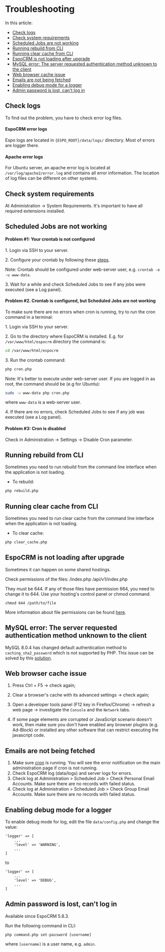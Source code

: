 # Troubleshooting

In this article:

* [Check logs](#check-logs)
* [Check system requirements](#check-system-requirements)
* [Scheduled Jobs are not working](#scheduled-jobs-are-not-working)
* [Running rebuild from CLI](#running-rebuild-from-cli)
* [Running clear cache from CLI](#running-clear-cache-from-cli)
* [EspoCRM is not loading after upgrade](#espocrm-is-not-loading-after-upgrade)
* [MySQL error: The server requested authentication method unknown to the client](#mysql-error-the-server-requested-authentication-method-unknown-to-the-client)
* [Web browser cache issue](#web-browser-cache-issue)
* [Emails are not being fetched](#emails-are-not-being-fetched)
* [Enabling debug mode for a logger](#enabling-debug-mode-for-a-logger)
* [Admin password is lost, can't log in](#admin-password-is-lost-cant-log-in)

## Check logs

To find out the problem, you have to check error log files.

#### EspoCRM error logs

Espo logs are located in `{ESPO_ROOT}/data/logs/` directory. Most of errors are logger there.

#### Apache error logs

For Ubuntu server, an apache error log is located at `/var/log/apache2/error.log` and contains all error information. The location of log files can be different on other systems.

## Check system requirements

At Administration -> System Requirements. It's important to have all required extensions installed.

## Scheduled Jobs are not working

#### Problem #1: Your crontab is not configured

1\. Login via SSH to your server.

2\. Configure your crontab by following these [steps](server-configuration.md#setting-up-crontab).

Note: Crontab should be configured under web-server user, e.g. `crontab -e -u www-data`.

3\. Wait for a while and check Scheduled Jobs to see if any jobs were executed (see a Log panel).

#### Problem #2. Crontab is configured, but Scheduled Jobs are not working

To make sure there are no errors when cron is running, try to run the cron command in a terminal:

1\. Login via SSH to your server.

2\. Go to the directory where EspoCRM is installed. E.g. for `/var/www/html/espocrm` directory the command is:

```bash
cd /var/www/html/espocrm
```

3\. Run the crontab command:

```bash
php cron.php
```

Note: It's better to execute under web-server user. If you are logged in as root, the command should be (e.g for Ubuntu):

```bash
sudo -u www-data php cron.php
```

where `www-data` is a web-server user.

4\. If there are no errors, check Scheduled Jobs to see if any job was executed (see a Log panel).

#### Problem #3: Cron is disabled

Check in Administration -> Settings -> Disable Cron parameter.

## Running rebuild from CLI

Sometimes you need to run rebuild from the command line interface when the application is not loading.

* To rebuild:
```bash
php rebuild.php
```

## Running clear cache from CLI

Sometimes you need to run clear cache from the command line interface when the application is not loading.

* To clear cache:
```bash
php clear_cache.php
```

## EspoCRM is not loading after upgrade

Sometimes it can happen on some shared hostings.

Check permissions of the files:
/index.php
/api/v1/index.php

They must be 644. If any of those files have permission 664, you need to change it to 644. Use your hosting's control panel or chmod command.

```
chmod 644 /path/to/file
```
More information about file permissions can be found [here](server-configuration.md#required-permissions-for-unix-based-systems).

## MySQL error: The server requested authentication method unknown to the client

MySQL 8.0.4 has changed default authentication method to `caching_sha2_password` which is not supported by PHP. This issue can be solved by this [solution](server-configuration.md#mysql-8-support).

## Web browser cache issue

1. Press Ctrl + F5 -> check again;

2. Clear a browser's cache with its advanced settings -> check again;

3. Open a developer tools panel (F12 key in Firefox/Chrome) -> refresh a web page -> investigate the `Console` and the `Network` tabs.
4. If some page elements are corrupted or JavaScript scenario doesn't work, then make sure you don't have enabled any browser plugins (e.g. Ad-Block) or installed any other software that can restrict executing the javascript code.

## Emails are not being fetched

1. Make sure [cron](server-configuration.md#setting-up-crontab) is running. You will see the error notification on the main administration page if cron is not running.
2. Check EspoCRM log (data/logs) and server logs for errors.
3. Check log at Administration > Scheduled Job > Check Personal Email Accounts. Make sure there are no records with failed status.
4. Check log at Administration > Scheduled Job > Check Group Email Accounts. Make sure there are no records with failed status.

## Enabling debug mode for a logger

To enable debug mode for log, edit the file `data/config.php` and change the value:

```
'logger' => [
    ...
    'level' => 'WARNING',
    ...
]
```
to
```
'logger' => [
    ...
    'level' => 'DEBUG',
    ...
]
```

## Admin password is lost, can't log in

Available since EspoCRM 5.8.3.

Run the following command in CLI:

```
php command.php set-password [username]
```

where `[username]` is a user name, e.g. `admin`.
